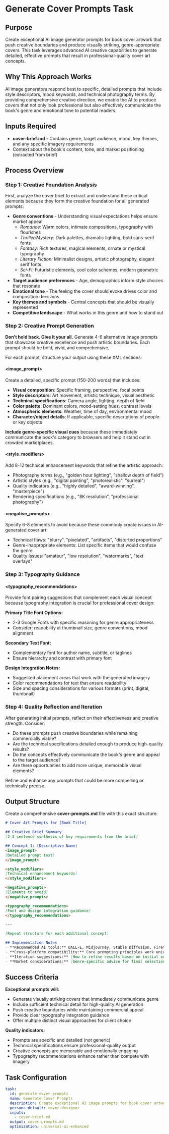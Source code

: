 <!-- Powered by BMAD™ Core -->

# Generate Cover Prompts Task

## Purpose

Create exceptional AI image generator prompts for book cover artwork that push creative boundaries and produce visually striking, genre-appropriate covers. This task leverages advanced AI creative capabilities to generate detailed, effective prompts that result in professional-quality cover art concepts.

## Why This Approach Works

AI image generators respond best to specific, detailed prompts that include style descriptors, mood keywords, and technical photography terms. By providing comprehensive creative direction, we enable the AI to produce covers that not only look professional but also effectively communicate the book's genre and emotional tone to potential readers.

## Inputs Required

- **cover-brief.md** - Contains genre, target audience, mood, key themes, and any specific imagery requirements
- Context about the book's content, tone, and market positioning (extracted from brief)

## Process Overview

### Step 1: Creative Foundation Analysis

First, analyze the cover brief to extract and understand these critical elements because they form the creative foundation for all generated prompts:

- **Genre conventions** - Understanding visual expectations helps ensure market appeal
  - *Romance:* Warm colors, intimate compositions, typography with flourishes
  - *Thriller/Mystery:* Dark palettes, dramatic lighting, bold sans-serif fonts
  - *Fantasy:* Rich textures, magical elements, ornate or mystical typography
  - *Literary Fiction:* Minimalist designs, artistic photography, elegant serif fonts
  - *Sci-Fi:* Futuristic elements, cool color schemes, modern geometric fonts
- **Target audience preferences** - Age, demographics inform style choices that resonate
- **Emotional tone** - The feeling the cover should evoke drives color and composition decisions  
- **Key themes and symbols** - Central concepts that should be visually represented
- **Competitive landscape** - What works in this genre and how to stand out

### Step 2: Creative Prompt Generation

**Don't hold back. Give it your all.** Generate 4-6 alternative image prompts that showcase creative excellence and push artistic boundaries. Each prompt should be bold, vivid, and comprehensive.

For each prompt, structure your output using these XML sections:

#### <image_prompt>
Create a detailed, specific prompt (150-200 words) that includes:

- **Visual composition**: Specific framing, perspective, focal points
- **Style descriptors**: Art movement, artistic technique, visual aesthetic
- **Technical specifications**: Camera angle, lighting, depth of field
- **Color palette**: Dominant colors, mood-setting hues, contrast levels  
- **Atmospheric elements**: Weather, time of day, environmental mood
- **Character/object details**: If applicable, specific descriptions of people or key objects

**Include genre-specific visual cues** because these immediately communicate the book's category to browsers and help it stand out in crowded marketplaces.

#### <style_modifiers>
Add 8-12 technical enhancement keywords that refine the artistic approach:
- Photography terms (e.g., "golden hour lighting", "shallow depth of field")  
- Artistic styles (e.g., "digital painting", "photorealistic", "surreal")
- Quality indicators (e.g., "highly detailed", "award-winning", "masterpiece")
- Rendering specifications (e.g., "8K resolution", "professional photography")

#### <negative_prompts>
Specify 6-8 elements to avoid because these commonly create issues in AI-generated cover art:
- Technical flaws: "blurry", "pixelated", "artifacts", "distorted proportions"
- Genre-inappropriate elements: List specific items that would confuse the genre
- Quality issues: "amateur", "low resolution", "watermarks", "text overlays"

### Step 3: Typography Guidance

#### <typography_recommendations>
Provide font pairing suggestions that complement each visual concept because typography integration is crucial for professional cover design:

**Primary Title Font Options:**
- 2-3 Google Fonts with specific reasoning for genre appropriateness
- Consider: readability at thumbnail size, genre conventions, mood alignment

**Secondary Text Font:**
- Complementary font for author name, subtitle, or taglines
- Ensure hierarchy and contrast with primary font

**Design Integration Notes:**
- Suggested placement areas that work with the generated imagery
- Color recommendations for text that ensure readability
- Size and spacing considerations for various formats (print, digital, thumbnail)

### Step 4: Quality Reflection and Iteration

After generating initial prompts, reflect on their effectiveness and creative strength. Consider:
- Do these prompts push creative boundaries while remaining commercially viable?
- Are the technical specifications detailed enough to produce high-quality results?
- Do the concepts effectively communicate the book's genre and appeal to the target audience?
- Are there opportunities to add more unique, memorable visual elements?

Refine and enhance any prompts that could be more compelling or technically precise.

## Output Structure

Create a comprehensive **cover-prompts.md** file with this exact structure:

```markdown
# Cover Art Prompts for [Book Title]

## Creative Brief Summary
[2-3 sentence synthesis of key requirements from the brief]

## Concept 1: [Descriptive Name]
<image_prompt>
[Detailed prompt text]
</image_prompt>

<style_modifiers>
[Technical enhancement keywords]
</style_modifiers>

<negative_prompts>
[Elements to avoid]
</negative_prompts>

<typography_recommendations>
[Font and design integration guidance]
</typography_recommendations>

---

[Repeat structure for each additional concept]

## Implementation Notes
- **Recommended AI tools:** DALL-E, Midjourney, Stable Diffusion, Firefly - these prompts work across platforms with minor adaptations
- **Cross-platform compatibility:** Core prompting principles work universally, though specific syntax may vary by tool
- **Iteration suggestions:** [How to refine results based on initial outputs]
- **Market considerations:** [Genre-specific advice for final selection]
```

## Success Criteria

**Exceptional prompts will:**
- Generate visually striking covers that immediately communicate genre
- Include sufficient technical detail for high-quality AI generation
- Push creative boundaries while maintaining commercial appeal
- Provide clear typography integration guidance
- Offer multiple distinct visual approaches for client choice

**Quality indicators:**
- Prompts are specific and detailed (not generic)
- Technical specifications ensure professional-quality output
- Creative concepts are memorable and emotionally engaging
- Typography recommendations enhance rather than compete with imagery

## Task Configuration

```yaml
task:
  id: generate-cover-prompts
  name: Generate Cover Prompts  
  description: Create exceptional AI image prompts for book cover artwork with universal AI optimization
  persona_default: cover-designer
  inputs:
    - cover-brief.md
  output: cover-prompts.md
  optimization: universal-ai-enhanced
```
